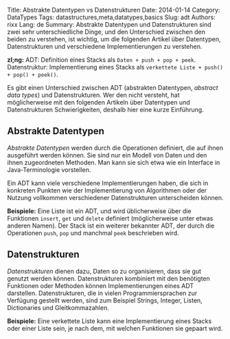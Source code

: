 Title: Abstrakte Datentypen vs Datenstrukturen
Date:   2014-01-14
Category: DataTypes
Tags: datastructures,meta,datatypes,basics
Slug: adt
Authors: rixx
Lang: de
Summary: Abstrakte Datentypen und Datenstrukturen sind zwei sehr unterschiedliche Dinge, und den Unterschied zwischen den beiden zu verstehen, ist wichtig, um die folgenden Artikel über Datentypen, Datenstrukturen und verschiedene Implementierungen zu verstehen.

**zl;ng:** ADT: Definition eines Stacks als `Daten + push + pop + peek`. Datenstruktur: Implementierung eines Stacks als `verkettete Liste + push() + pop() + peek()`.

Es gibt einen Unterschied zwischen ADT (abstrakten Datentypen, *abstract data types*) und Datenstrukturen. Wer den nicht versteht, hat möglicherweise mit den folgenden Artikeln über Datentypen und Datenstrukturen Schwierigkeiten, deshalb hier eine kurze Einführung.


## Abstrakte Datentypen
*Abstrakte Datentypen* werden durch die Operationen definiert, die auf ihnen ausgeführt werden können. Sie sind nur ein Modell von Daten und den ihnen zugeordneten Methoden. Man kann sie sich etwa wie ein Interface in Java-Terminologie vorstellen.

Ein ADT kann viele verschiedene Implementierungen haben, die sich in konkreten Punkten wie der Implementierung von Algorithmen oder der Nutzung vollkommen verschiedener Datenstrukturen unterscheiden können.

**Beispiele:** Eine Liste ist ein ADT, und wird üblicherweise über die Funktionen `insert`, `get` und `delete` definiert (möglicherweise unter etwas anderen Namen). Der Stack ist ein weiterer bekannter ADT, der durch die Operationen `push`, `pop` und manchmal `peek` beschrieben wird.

## Datenstrukturen
*Datenstrukturen* dienen dazu, Daten so zu organisieren, dass sie gut genutzt werden können. Datenstrukturen kombiniert mit den benötigten Funktionen oder Methoden können Implementierungen eines ADT darstellen. Datenstrukturen, die in vielen Programmiersprachen zur Verfügung gestellt werden, sind zum Beispiel Strings, Integer, Listen, Dictionaries und Gleitkommazahlen.

**Beispiele:** Eine verkettete Liste kann eine Implementierung eines Stacks oder einer Liste sein, je nach dem, mit welchen Funktionen sie gepaart wird.


